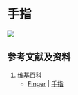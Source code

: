 # 手指

![](/images/学习和工作中的输入和输出分析/手指/1a1.jpg)

## 参考文献及资料

1. 维基百科
	- [Finger](https://en.wikipedia.org/wiki/Finger) | [手指](https://zh.wikipedia.org/wiki/%E6%89%8B%E6%8C%87)


